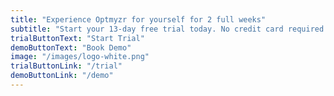 ```yaml
---
title: "Experience Optmyzr for yourself for 2 full weeks"
subtitle: "Start your 13-day free trial today. No credit card required."
trialButtonText: "Start Trial"
demoButtonText: "Book Demo"
image: "/images/logo-white.png"
trialButtonLink: "/trial"
demoButtonLink: "/demo"
---
```

